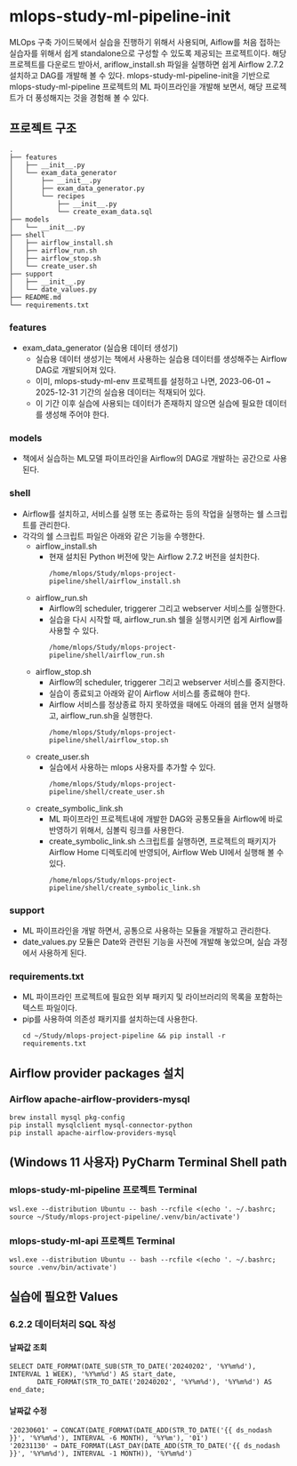 # mlops-study-ml-pipeline-init
MLOps 구축 가이드북에서 실습을 진행하기 위해서 사용되며, Aiflow를 처음 접하는 실습자를 위해서 쉽게 standalone으로 구성할 수 있도록 제공되는 프로젝트이다.
해당 프로젝트를 다운로드 받아서, ariflow_install.sh 파일을 실행하면 쉽게 Airflow 2.7.2 설치하고 DAG를 개발해 볼 수 있다.
mlops-study-ml-pipeline-init을 기반으로 mlops-study-ml-pipeline 프로젝트의 ML 파이프라인을 개발해 보면서, 해당 프로젝트가 더 풍성해지는 것을 경험해 볼 수 있다.

## 프로젝트 구조
```text
.
├── features
│   ├── __init__.py
│   └── exam_data_generator
│       ├── __init__.py
│       ├── exam_data_generator.py
│       └── recipes
│           ├── __init__.py
│           └── create_exam_data.sql
├── models
│   └── __init__.py
├── shell
│   ├── airflow_install.sh
│   ├── airflow_run.sh
│   ├── airflow_stop.sh
│   └── create_user.sh
├── support
│   ├── __init__.py
│   └── date_values.py
├── README.md
└── requirements.txt
```

### features
* exam_data_generator (실습용 데이터 생성기)
  * 실습용 데이터 생성기는 책에서 사용하는 실습용 데이터를 생성해주는 Airflow DAG로 개발되어져 있다.
  * 이미, mlops-study-ml-env 프로젝트를 설정하고 나면, 2023-06-01 ~ 2025-12-31 기간의 실습용 데이터는 적재되어 있다.
  * 이 기간 이후 실습에 사용되는 데이터가 존재하지 않으면 실습에 필요한 데이터를 생성해 주어야 한다.

### models
* 책에서 실습하는 ML모델 파이프라인을 Airflow의 DAG로 개발하는 공간으로 사용된다.

### shell
* Airflow를 설치하고, 서비스를 실행 또는 종료하는 등의 작업을 실행하는 쉘 스크립트를 관리한다.
* 각각의 쉘 스크립트 파일은 아래와 같은 기능을 수행한다.
  * airflow_install.sh
    * 현재 설치된 Python 버전에 맞는 Airflow 2.7.2 버전을 설치한다.
      ```shell
      /home/mlops/Study/mlops-project-pipeline/shell/airflow_install.sh
      ```
  * airflow_run.sh
    * Airflow의 scheduler, triggerer 그리고 webserver 서비스를 실행한다.
    * 실습을 다시 시작할 때, airflow_run.sh 쉘을 실행시키면 쉽게 Airflow를 사용할 수 있다.
      ```shell
      /home/mlops/Study/mlops-project-pipeline/shell/airflow_run.sh
      ```
  * airflow_stop.sh
    * Airflow의 scheduler, triggerer 그리고 webserver 서비스를 중지한다.
    * 실습이 종료되고 아래와 같이 Airflow 서비스를 종료해야 한다.
    * Airflow 서비스를 정상종료 하지 못하였을 때에도 아래의 쉡을 먼저 실행하고, airflow_run.sh을 실행한다. 
      ```shell
      /home/mlops/Study/mlops-project-pipeline/shell/airflow_stop.sh
      ```
  * create_user.sh
    * 실습에서 사용하는 mlops 사용자를 추가할 수 있다.
      ```shell
      /home/mlops/Study/mlops-project-pipeline/shell/create_user.sh
      ```
  * create_symbolic_link.sh
    * ML 파이프라인 프로젝트내에 개발한 DAG와 공통모듈을 Airflow에 바로 반영하기 위해서, 심볼릭 링크를 사용한다.
    * create_symbolic_link.sh 스크립트를 실행하면, 프로젝트의 패키지가 Airflow Home 디렉토리에 반영되어, Airflow Web UI에서 실행해 볼 수 있다.
      ```shell
      /home/mlops/Study/mlops-project-pipeline/shell/create_symbolic_link.sh
      ```

### support
* ML 파이프라인을 개발 하면서, 공통으로 사용하는 모듈을 개발하고 관리한다.
* date_values.py 모듈은 Date와 관련된 기능을 사전에 개발해 놓았으며, 실습 과정에서 사용하게 된다.

### requirements.txt
* ML 파이프라인 프로젝트에 필요한 외부 패키지 및 라이브러리의 목록을 포함하는 텍스트 파일이다.
* pip를 사용하여 의존성 패키지를 설치하는데 사용한다.
  ```shell
  cd ~/Study/mlops-project-pipeline && pip install -r requirements.txt
  ```

## Airflow provider packages 설치
### Airflow apache-airflow-providers-mysql
```shell
brew install mysql pkg-config
pip install mysqlclient mysql-connector-python
pip install apache-airflow-providers-mysql
```

## (Windows 11 사용자) PyCharm Terminal Shell path
### mlops-study-ml-pipeline 프로젝트 Terminal
```text
wsl.exe --distribution Ubuntu -- bash --rcfile <(echo '. ~/.bashrc; source ~/Study/mlops-project-pipeline/.venv/bin/activate')
```
### mlops-study-ml-api 프로젝트 Terminal
```text
wsl.exe --distribution Ubuntu -- bash --rcfile <(echo '. ~/.bashrc; source .venv/bin/activate')
```

## 실습에 필요한 Values
### 6.2.2 데이터처리 SQL 작성
#### 날짜값 조회
```text
SELECT DATE_FORMAT(DATE_SUB(STR_TO_DATE('20240202', '%Y%m%d'), INTERVAL 1 WEEK), '%Y%m%d') AS start_date,
       DATE_FORMAT(STR_TO_DATE('20240202', '%Y%m%d'), '%Y%m%d') AS end_date;
```
#### 날짜값 수정
```text
'20230601' → CONCAT(DATE_FORMAT(DATE_ADD(STR_TO_DATE('{{ ds_nodash }}', '%Y%m%d'), INTERVAL -6 MONTH), '%Y%m'), '01')
'20231130' → DATE_FORMAT(LAST_DAY(DATE_ADD(STR_TO_DATE('{{ ds_nodash }}', '%Y%m%d'), INTERVAL -1 MONTH)), '%Y%m%d')
```
